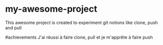 # my-awesome-project
This awesome project is created to experiment git notions like clone, push and pull

#achievements
J'ai réussi à faire clone, pull et je m'apprête à faire push